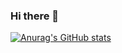 ### Hi there 👋
[![Anurag's GitHub stats](https://github-readme-stats.vercel.app/api?username=bubbletg)](https://github.com/anuraghazra/github-readme-stats)
<!--
**bubbletg/bubbletg** is a ✨ _special_ ✨ repository because its `README.md` (this file) appears on your GitHub profile.

Here are some ideas to get you started:

- 🔭 I’m currently working on ...
- 🌱 I’m currently learning ...
- 👯 I’m looking to collaborate on ...
- 🤔 I’m looking for help with ...
- 💬 Ask me about ...
- 📫 How to reach me: ...
- 😄 Pronouns: ...
- ⚡ Fun fact: ...
-->
